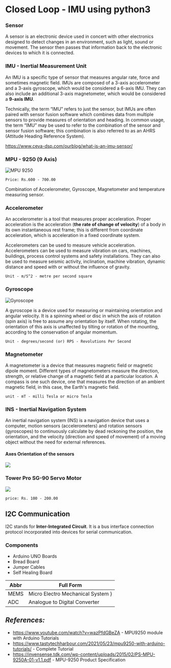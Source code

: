 # Closed Loop - IMU using python3

### Sensor
A sensor is an electronic device used in concert with other electronics designed to detect changes in an environment, such as light, sound or movement. The sensor then passes that information back to the electronic devices to which it is connected.

### IMU - Inertial Measurement Unit

An IMU is a specific type of sensor that measures angular rate, force and sometimes magnetic field. IMUs are composed of a 3-axis accelerometer and a 3-axis gyroscope, which would be considered a 6-axis IMU. They can also include an additional 3-axis magnetometer, which would be considered a **9-axis IMU**.  

Technically, the term “IMU” refers to just the sensor, but IMUs are often paired with sensor fusion software which combines data from multiple sensors to provide measures of orientation and heading. In common usage, the term “IMU” may be used to refer to the combination of the sensor and sensor fusion software; this combination is also referred to as an AHRS (Attitude Heading Reference System).

https://www.ceva-dsp.com/ourblog/what-is-an-imu-sensor/

### MPU - 9250 (9 Axis)

![MPU 9250](https://cdn.sparkfun.com//assets/parts/1/1/3/0/6/13762-SparkFun_IMU_Breakout_-_MPU-9250-00.jpg) 



    Price: Rs.600 - 700.00

Combination of Accelerometer, Gyroscope, Magnetometer and temperature measuring sensor.
### Accelerometer

An accelerometer is a tool that measures proper acceleration. Proper acceleration is the acceleration (**the rate of change of velocity**) of a body in its own instantaneous rest frame; this is different from coordinate acceleration, which is acceleration in a fixed coordinate system.

Accelerometers can be used to measure vehicle acceleration. Accelerometers can be used to measure vibration on cars, machines, buildings, process control systems and safety installations. They can also be used to measure seismic activity, inclination, machine vibration, dynamic distance and speed with or without the influence of gravity. 

    Unit - m/S^2 - metre per second square

### Gyroscope

![Gyroscope](https://upload.wikimedia.org/wikipedia/commons/thumb/d/d5/Gyroscope_operation.gif/220px-Gyroscope_operation.gif)

A gyroscope  is a device used for measuring or maintaining orientation and angular velocity. It is a spinning wheel or disc in which the axis of rotation (spin axis) is free to assume any orientation by itself. When rotating, the orientation of this axis is unaffected by tilting or rotation of the mounting, according to the conservation of angular momentum.

    Unit - degrees/second (or) RPS - Revolutions Per Second

### Magnetometer

A magnetometer is a device that measures magnetic field or magnetic dipole moment. Different types of magnetometers measure the direction, strength, or relative change of a magnetic field at a particular location. A compass is one such device, one that measures the direction of an ambient magnetic field, in this case, the Earth's magnetic field.

    unit - mT - milli Tesla or micro Tesla

### INS - Inertial Navigation System

An inertial navigation system (INS) is a navigation device that uses a computer, motion sensors (accelerometers) and rotation sensors (gyroscopes) to continuously calculate by dead reckoning the position, the orientation, and the velocity (direction and speed of movement) of a moving object without the need for external references.

#### Axes Orientation of the sensors

![](https://lh3.googleusercontent.com/5DzL5aHLf7s0qByNAwFSjPqjaS2nD7hOylQC-WTleWF1GI1e5gKAv2DHNE8gSE1HtHf1QmL4aOfdN67KxZAuqZupn4P-6gU9cbybAY_qN1FtCNJsar0hoctwobJ6Cyv3cxtChh50ykLupDUQPZFZMZkUICWj4csvQFu7ND8ucUN-FspSNdxUQwVfR8gLIqIK0AatdMvoz5HP5Q_P03t_XVAQ56Qu0VfR7nQMWMdaj6BNiKB2K1_3V6fZU2Kky26mUNtPYIF0ove_LqHZAlCObcOr4FKHXWCJxv0dMwrxn-Cftu7FXPIXORPDOk_fDvhev7_3EmKUSdGY6nljhpQW4Bbv1IY71vmg0Nh7iKXmLFlNWhvTi5uSCyP8-QbwXjBbTc8Bd124eO7P7LWe-qDEIZySKL71Z9MiQuqInq7sh-LfW6Fu9L-jrBAGAt4w-oGNY3oSue_fK0bk2SWcgAlmyteDTfQq51Cw5lYPVG-iXFb9sI_SuLkaKultnU5dsW5NmphA_-bHRz6Uj0lgFrU1PlXnRHfik6PDVQzdNtUzgorw-mVAxnBKM--W9ugHiXv5WmETlKAIyg9IPnN5ISDhAGsssxl5ATnX2epbZdn_zh5P3_-SEtuzdRehqTDDZCN1XSEw6_662yXmSTlDu8wL7AGK1avuGjNBguS_lybVy_XBf-th8YNlgAeCEciOpnbLD_XdMAGiDUDsZXql0SNit90llxLDesBKHjR-2xeKJCY71Qq1Vcd6_rVgV_A=w677-h413-no?authuser=0)


### Tower Pro SG-90 Servo Motor

![](https://www.electronicscomp.com/image/cache/catalog/sg90-servo-motor-india-400x400.jpg)

    price: Rs. 100 - 200.00

## I2C Communication
I2C stands for **Inter-Integrated Circuit**. It is a bus interface connection protocol incorporated into devices for serial communication.

### Components

-   Arduino UNO Boards
-   Bread Board
-   Jumper Cables
-   Self Healing Board

| Abbr | Full Form |
| ------ | ------ |
| MEMS | Micro Electro Mechanical System }
| ADC | Analogue to Digital Converter |

## _References:_
- https://www.youtube.com/watch?v=wazPfdGBeZA - MPU9250 module with Arduino Tutorials
- https://www.tastytechharbour.com/2021/05/23/mpu9250-with-arduino-tutorials/ - Complete Tutorial
- https://invensense.tdk.com/wp-content/uploads/2015/02/PS-MPU-9250A-01-v1.1.pdf - MPU-9250 Product Specification
